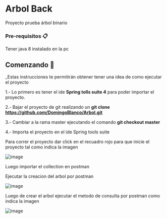 # Arbol Back
Proyecto prueba árbol binario

### Pre-requisitos 📋
Tener java 8 instalado en la pc

## Comenzando 🚀

_Estas instrucciones te permitirán obtener tener una idea de como ejecutar el proyecto 

1.- Lo primero es  tener el ide **Spring tolls suite 4** para poder importar el proyecto.

2.- Bajar el proyecto de git realizando un  **git clone https://github.com/DomingoBlanco/Arbol.git**

3.- Cambiar a la rama master ejecutando el comando **git checkout master**

4.- Importa el proyecto en el ide Spring tools suite



Para correr el proyecto dar click en el recuadro rojo para que inicie el proyecto tal como indica la imagen

![image](https://user-images.githubusercontent.com/78892438/157810663-589deb51-2371-46d0-b724-2f3968a7127c.png)

Luego importar el collection en postman

Ejecutar la creacion del arbol por postman

![image](https://user-images.githubusercontent.com/78892438/157811005-7bb3b3ca-858b-4dd9-9056-3e81e9077bf9.png)

Luego de crear el arbol ejecutar el metodo de consulta por postman como indica la imagen

![image](https://user-images.githubusercontent.com/78892438/157811125-73d44b19-5084-4c28-94ba-e2e9436d4d12.png)



